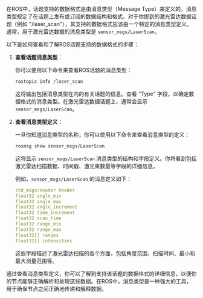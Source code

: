在ROS中，话题支持的数据格式是由消息类型（Message Type）来定义的。消息类型规定了在话题上发布或订阅的数据结构和格式。对于你提到的激光雷达数据话题（例如 "/laser_scan"），其支持的数据格式应该由一个特定的消息类型定义。通常，用于激光雷达数据的消息类型是 `sensor_msgs/LaserScan`。

以下是如何查看和了解ROS话题支持的数据格式的步骤：

1. **查看话题消息类型**：

   你可以使用以下命令来查看ROS话题的消息类型：

   ```bash
   rostopic info /laser_scan
   ```

   这将输出包括消息类型在内的有关话题的信息。查看 "Type" 字段，以确定数据格式的消息类型。在激光雷达数据话题上，通常会显示 `sensor_msgs/LaserScan`。

2. **查看消息类型定义**：

   一旦你知道消息类型的名称，你可以使用以下命令来查看消息类型的定义：

   ```bash
   rosmsg show sensor_msgs/LaserScan
   ```

   这将显示 `sensor_msgs/LaserScan` 消息类型的结构和字段定义。你将看到包括激光雷达扫描数据、时间戳、激光束数量等字段的详细信息。

   例如，`sensor_msgs/LaserScan` 的消息定义如下：

   ```yaml
   std_msgs/Header header
   float32 angle_min
   float32 angle_max
   float32 angle_increment
   float32 time_increment
   float32 scan_time
   float32 range_min
   float32 range_max
   float32[] ranges
   float32[] intensities
   ```

   这些字段描述了激光雷达扫描的各个方面，包括角度范围、扫描时间、最小和最大测量范围等。

通过查看消息类型定义，你可以了解到支持该话题的数据格式的详细信息，以便你的节点能够正确解析和处理这些数据。在ROS中，消息类型是一种强大的工具，用于确保节点之间正确地传递和解释数据。